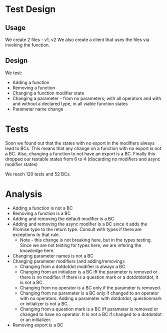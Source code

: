 # Test Design

## Usage

We create 2 files - v1, v2
We also create a client that uses the files via invoking the function.

## Design

We test:

- Adding a function
- Removing a function
- Changing a function modifier state
- Changing a parameter - from no parameters; with all operators and with and without a declared type, in all viable function states
- Parameter name change

# Tests

Soon we found out that the states with no export in the modifiers always lead to BCs.
This means that any change on a function with no export is not a BC.
Also, changing a function to not have an export is a BC.
Finally this dropped our testable states from 6 to 4 (discarding no modifiers and async modifier states)

We reach 120 tests and 52 BCs.

# Analysis

- Adding a function is not a BC
- Removing a function is a BC
- Adding and removing the default modifier is a BC
- Adding and removing the async modifier is a BC since it adds the Promise type to the return type. Consult with types if there are exceptions to that rule.
  - Note - this change is not breaking here, but in the types testing. Since we are not testing for types here, we are infering the knowledge here.
- Changing parameter names is not a BC
- Changing parameter modifiers (and adding/removing):
  - Changing from a dotdotdot modifier is always a BC.
  - Changing from an initializer is a BC iff the parameter is removed or there is no modifier. If there is a question mark or a dotdotdotdot, it is not a BC.
  - Changing from no operator is a BC only if the parameter is removed.
  - Changing from no parameter is a BC only if changed to an operator with no operators. Adding a parameter with dotdotdot, questionmark or initializer is not a BC.
  - Changing from a question mark is a BC iff parameter is removed or changed to have no operator. It is not a BC if changed to a dotdotdot or an initializer.
- Removing export is a BC
